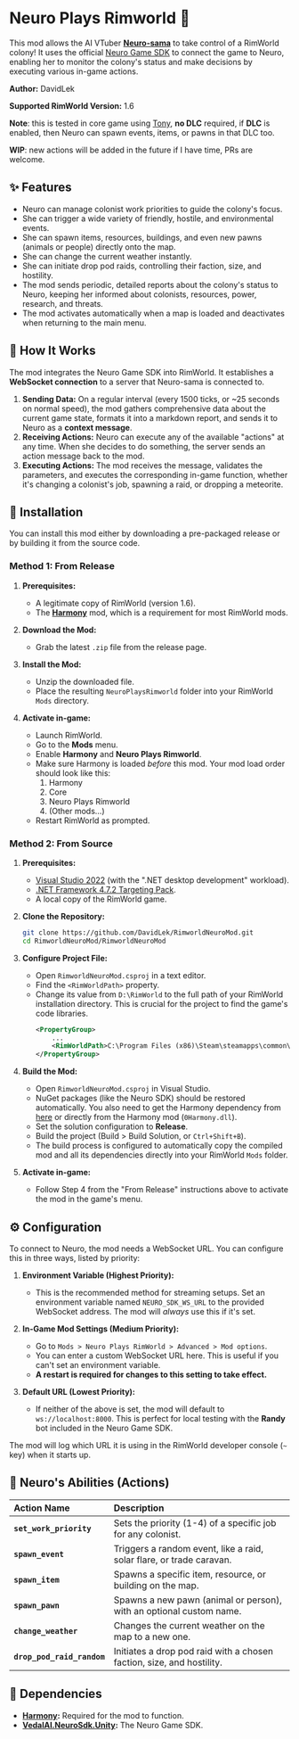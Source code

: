# Neuro Plays Rimworld 🤖

This mod allows the AI VTuber **[Neuro-sama](https://twitch.tv/vedal987)** to take control of a RimWorld colony! It uses the official [Neuro Game SDK](https://github.com/VedalAI/neuro-game-sdk) to connect the game to Neuro, enabling her to monitor the colony's status and make decisions by executing various in-game actions.

**Author:** DavidLek

**Supported RimWorld Version:** 1.6

**Note**: this is tested in core game using [Tony](https://github.com/Pasu4/neuro-api-tony), **no DLC** required, if **DLC** is enabled, then Neuro can spawn events, items, or pawns in that DLC too.

**WIP**: new actions will be added in the future if I have time, PRs are welcome.

## ✨ Features

* Neuro can manage colonist work priorities to guide the colony's focus.
* She can trigger a wide variety of friendly, hostile, and environmental events.
* She can spawn items, resources, buildings, and even new pawns (animals or people) directly onto the map.
* She can change the current weather instantly.
* She can initiate drop pod raids, controlling their faction, size, and hostility.
* The mod sends periodic, detailed reports about the colony's status to Neuro, keeping her informed about colonists, resources, power, research, and threats.
* The mod activates automatically when a map is loaded and deactivates when returning to the main menu.

## 🔧 How It Works

The mod integrates the Neuro Game SDK into RimWorld. It establishes a **WebSocket connection** to a server that Neuro-sama is connected to.

1.  **Sending Data:** On a regular interval (every 1500 ticks, or ~25 seconds on normal speed), the mod gathers comprehensive data about the current game state, formats it into a markdown report, and sends it to Neuro as a **context message**.
2.  **Receiving Actions:** Neuro can execute any of the available "actions" at any time. When she decides to do something, the server sends an action message back to the mod.
3.  **Executing Actions:** The mod receives the message, validates the parameters, and executes the corresponding in-game function, whether it's changing a colonist's job, spawning a raid, or dropping a meteorite.

## 🚀 Installation

You can install this mod either by downloading a pre-packaged release or by building it from the source code.

### Method 1: From Release

1.  **Prerequisites:**
    * A legitimate copy of RimWorld (version 1.6).
    * The **[Harmony](https://steamcommunity.com/sharedfiles/filedetails/?id=2009463077)** mod, which is a requirement for most RimWorld mods.

2.  **Download the Mod:**
    * Grab the latest `.zip` file from the release page.

3.  **Install the Mod:**
    * Unzip the downloaded file.
    * Place the resulting `NeuroPlaysRimworld` folder into your RimWorld `Mods` directory.

4.  **Activate in-game:**
    * Launch RimWorld.
    * Go to the **Mods** menu.
    * Enable **Harmony** and **Neuro Plays Rimworld**.
    * Make sure Harmony is loaded *before* this mod. Your mod load order should look like this:
        1.  Harmony
        2.  Core
        3.  Neuro Plays Rimworld
        4.  (Other mods...)
    * Restart RimWorld as prompted.

### Method 2: From Source

1.  **Prerequisites:**
    * [Visual Studio 2022](https://visualstudio.microsoft.com/) (with the ".NET desktop development" workload).
    * [.NET Framework 4.7.2 Targeting Pack](https://dotnet.microsoft.com/en-us/download/dotnet-framework/net472).
    * A local copy of the RimWorld game.

2.  **Clone the Repository:**
    ```bash
    git clone https://github.com/DavidLek/RimworldNeuroMod.git
    cd RimworldNeuroMod/RimworldNeuroMod
    ```

3.  **Configure Project File:**
    * Open `RimworldNeuroMod.csproj` in a text editor.
    * Find the `<RimWorldPath>` property.
    * Change its value from `D:\RimWorld` to the full path of your RimWorld installation directory. This is crucial for the project to find the game's code libraries.
        ```xml
        <PropertyGroup>
            ...
            <RimWorldPath>C:\Program Files (x86)\Steam\steamapps\common\RimWorld</RimWorldPath> ...
        </PropertyGroup>
        ```

4.  **Build the Mod:**
    * Open `RimworldNeuroMod.csproj` in Visual Studio.
    * NuGet packages (like the Neuro SDK) should be restored automatically. You also need to get the Harmony dependency from [here](https://github.com/BepInEx/BepInEx/releases) or directly from the Harmony mod (`0Harmony.dll`).
    * Set the solution configuration to **Release**.
    * Build the project (Build > Build Solution, or `Ctrl+Shift+B`).
    * The build process is configured to automatically copy the compiled mod and all its dependencies directly into your RimWorld `Mods` folder.

5.  **Activate in-game:**
    * Follow Step 4 from the "From Release" instructions above to activate the mod in the game's menu.

## ⚙️ Configuration

To connect to Neuro, the mod needs a WebSocket URL. You can configure this in three ways, listed by priority:

1.  **Environment Variable (Highest Priority):**
    * This is the recommended method for streaming setups. Set an environment variable named `NEURO_SDK_WS_URL` to the provided WebSocket address. The mod will *always* use this if it's set.

2.  **In-Game Mod Settings (Medium Priority):**
    * Go to `Mods > Neuro Plays RimWorld > Advanced > Mod options`.
    * You can enter a custom WebSocket URL here. This is useful if you can't set an environment variable.
    * **A restart is required for changes to this setting to take effect.**

    

3.  **Default URL (Lowest Priority):**
    * If neither of the above is set, the mod will default to `ws://localhost:8000`. This is perfect for local testing with the **Randy** bot included in the Neuro Game SDK.

The mod will log which URL it is using in the RimWorld developer console (`~` key) when it starts up.

## 🧠 Neuro's Abilities (Actions)

| Action Name | Description |
| :--- | :--- |
| **`set_work_priority`** | Sets the priority (1-4) of a specific job for any colonist. |
| **`spawn_event`** | Triggers a random event, like a raid, solar flare, or trade caravan. |
| **`spawn_item`** | Spawns a specific item, resource, or building on the map. |
| **`spawn_pawn`** | Spawns a new pawn (animal or person), with an optional custom name. |
| **`change_weather`** | Changes the current weather on the map to a new one. |
| **`drop_pod_raid_random`** | Initiates a drop pod raid with a chosen faction, size, and hostility. |

## 🔗 Dependencies

  * **[Harmony](https://steamcommunity.com/sharedfiles/filedetails/?id=2009463077):** Required for the mod to function.
  * **[VedalAI.NeuroSdk.Unity](https://github.com/VedalAI/neuro-game-sdk):** The Neuro Game SDK.

